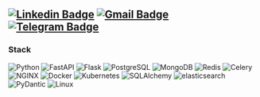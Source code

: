 [![Linkedin Badge](https://img.shields.io/badge/-LinkedIn-blue?style=flat-square&logo=Linkedin&logoColor=white&link=https://www.linkedin.com/in/yankochur)](https://www.linkedin.com/in/yankochur)
[![Gmail Badge](https://img.shields.io/badge/-Gmail-c14438?style=flat-square&logo=Gmail&logoColor=white&link=mailto:mr.uanby@gmail.com)](mailto:mr.uanby@gmail.com)
[![Telegram Badge](https://img.shields.io/badge/-Telegram-blue?style=flat-square&logo=Telegram&logoColor=white&link=https://t.me/yankochur)](https://t.me/yankochur)
---

### Stack
![Python](https://img.shields.io/badge/-Python-0d1117?style=for-the-badge&logo=Python&logoColor=406cdc)
![FastAPI](https://img.shields.io/badge/-FastAPI-0d1117?style=for-the-badge&logo=FastAPI&logoColor=6af8ba)
![Flask](https://img.shields.io/badge/-Flask-0d1117?style=for-the-badge&logo=Flask&logoColor=565656)
![PostgreSQL](https://img.shields.io/badge/-PostgreSQL-0d1117?style=for-the-badge&logo=PostgreSQL&logoColor=283bf0)
![MongoDB](https://img.shields.io/badge/-MongoDB-0d1117?style=for-the-badge&logo=MongoDB&logoColor=4f9736)
![Redis](https://img.shields.io/badge/-Redis-0d1117?style=for-the-badge&logo=Redis&logoColor=d41e1e)
![Celery](https://img.shields.io/badge/-Celery-0d1117?style=for-the-badge&logo=Celery&logoColor=42dc7c)
![NGINX](https://img.shields.io/badge/-NGINX-0d1117?style=for-the-badge&logo=NGINX&logoColor=32b918)
![Docker](https://img.shields.io/badge/-Docker-0d1117?style=for-the-badge&logo=Docker&logoColor=2b87d4)
![Kubernetes](https://img.shields.io/badge/-Kubernetes-0d1117?style=for-the-badge&logo=Kubernetes&logoColor=4679e1)
![SQLAlchemy](https://img.shields.io/badge/-SQLAlchemy-0d1117?style=for-the-badge&logo=SQLAlchemy&logoColor=565656)
![elasticsearch](https://img.shields.io/badge/-elasticsearch-0d1117?style=for-the-badge&logo=elasticsearch&logoColor=fff832)
![PyDantic](https://img.shields.io/badge/-PyDantic-0d1117?style=for-the-badge&logo=PyDantic&logoColor=f04aff)
![Linux](https://img.shields.io/badge/-Linux-0d1117?style=for-the-badge&logo=Linux&logoColor=ff9000)
